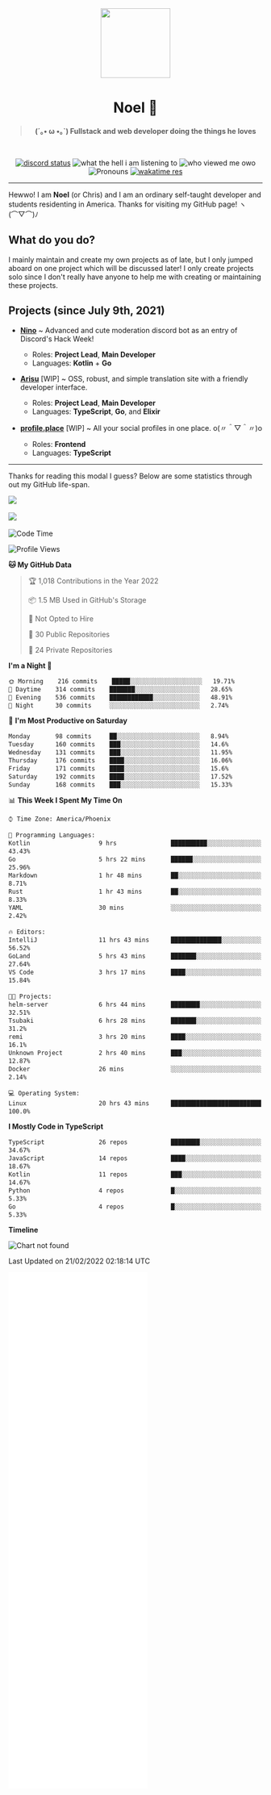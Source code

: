 <div align='center'>
  <div align='center'>
    <img
      src='https://cdn.floofy.dev/art/icons/icon_cinnamonserval.png'
      width='138'
      height='138'
    />
  </div>
  <h1>Noel 🐾</h1>
  <blockquote><strong>(´｡• ω •｡`) Fullstack and web developer doing the things he loves</strong></blockquote>

  <br />

  <a href='https://discord.com/users/280158289667555328' target='_blank'><img alt="discord status" src="https://dev.discordprofiles.me/badge/status/280158289667555328" /></a>
  <img alt="what the hell i am listening to" src="https://dev.discordprofiles.me/badge/spotify/280158289667555328" />
  <img alt="who viewed me owo" src="https://komarev.com/ghpvc/?username=auguwu" />
  <img alt='Pronouns' src='https://img.shields.io/endpoint?url=https://pronoundb.org/shields/6004d014406af11e4593a013' />
  <a href="https://wakatime.com/@auguwu" target='_blank'>
    <img alt='wakatime res' src='https://wakatime.com/badge/user/89736485-42ec-4c0f-a2f3-481db74514dc.svg' />
  </a>
</div>

<hr />

Hewwo! I am **Noel** (or Chris) and I am an ordinary self-taught developer and students residenting in America. Thanks for visiting my GitHub page! ヽ(⌒▽⌒)ﾉ

## What do you do?
I mainly maintain and create my own projects as of late, but I only jumped aboard on one project which will be discussed later! I only create projects
solo since I don't really have anyone to help me with creating or maintaining these projects.

## Projects (since July 9th, 2021)
- [**Nino**](https://nino.sh) ~ Advanced and cute moderation discord bot as an entry of Discord's Hack Week!
  - Roles: **Project Lead**, **Main Developer**
  - Languages: **Kotlin** + **Go**

- [**Arisu**](https://arisu.land) [WIP] ~ OSS, robust, and simple translation site with a friendly developer interface.
  - Roles: **Project Lead**, **Main Developer**
  - Languages: **TypeScript**, **Go**, and **Elixir**

- [**profile.place**](https://profile.place) [WIP] ~ All your social profiles in one place. o(〃＾▽＾〃)o
  - Roles: **Frontend**
  - Languages: **TypeScript**

---

Thanks for reading this modal I guess? Below are some statistics through out my GitHub life-span.

![](https://github-readme-stats.vercel.app/api?username=auguwu&count_private=true&show_icons=true&theme=gruvbox)

![](https://github-readme-stats.vercel.app/api/top-langs/?username=auguwu&layout=compact&theme=gruvbox)

<!--START_SECTION:waka-->
![Code Time](http://img.shields.io/badge/Code%20Time-2%2C750%20hrs%2013%20mins-blue)

![Profile Views](http://img.shields.io/badge/Profile%20Views-56-blue)

**🐱 My GitHub Data** 

> 🏆 1,018 Contributions in the Year 2022
 > 
> 📦 1.5 MB Used in GitHub's Storage 
 > 
> 🚫 Not Opted to Hire
 > 
> 📜 30 Public Repositories 
 > 
> 🔑 24 Private Repositories  
 > 
**I'm a Night 🦉** 

```text
🌞 Morning    216 commits    █████░░░░░░░░░░░░░░░░░░░░   19.71% 
🌆 Daytime    314 commits    ███████░░░░░░░░░░░░░░░░░░   28.65% 
🌃 Evening    536 commits    ████████████░░░░░░░░░░░░░   48.91% 
🌙 Night      30 commits     ░░░░░░░░░░░░░░░░░░░░░░░░░   2.74%

```
📅 **I'm Most Productive on Saturday** 

```text
Monday       98 commits     ██░░░░░░░░░░░░░░░░░░░░░░░   8.94% 
Tuesday      160 commits    ███░░░░░░░░░░░░░░░░░░░░░░   14.6% 
Wednesday    131 commits    ███░░░░░░░░░░░░░░░░░░░░░░   11.95% 
Thursday     176 commits    ████░░░░░░░░░░░░░░░░░░░░░   16.06% 
Friday       171 commits    ████░░░░░░░░░░░░░░░░░░░░░   15.6% 
Saturday     192 commits    ████░░░░░░░░░░░░░░░░░░░░░   17.52% 
Sunday       168 commits    ███░░░░░░░░░░░░░░░░░░░░░░   15.33%

```


📊 **This Week I Spent My Time On** 

```text
⌚︎ Time Zone: America/Phoenix

💬 Programming Languages: 
Kotlin                   9 hrs               ██████████░░░░░░░░░░░░░░░   43.43% 
Go                       5 hrs 22 mins       ██████░░░░░░░░░░░░░░░░░░░   25.96% 
Markdown                 1 hr 48 mins        ██░░░░░░░░░░░░░░░░░░░░░░░   8.71% 
Rust                     1 hr 43 mins        ██░░░░░░░░░░░░░░░░░░░░░░░   8.33% 
YAML                     30 mins             ░░░░░░░░░░░░░░░░░░░░░░░░░   2.42%

🔥 Editors: 
IntelliJ                 11 hrs 43 mins      ██████████████░░░░░░░░░░░   56.52% 
GoLand                   5 hrs 43 mins       ███████░░░░░░░░░░░░░░░░░░   27.64% 
VS Code                  3 hrs 17 mins       ████░░░░░░░░░░░░░░░░░░░░░   15.84%

🐱‍💻 Projects: 
helm-server              6 hrs 44 mins       ████████░░░░░░░░░░░░░░░░░   32.51% 
Tsubaki                  6 hrs 28 mins       ███████░░░░░░░░░░░░░░░░░░   31.2% 
remi                     3 hrs 20 mins       ████░░░░░░░░░░░░░░░░░░░░░   16.1% 
Unknown Project          2 hrs 40 mins       ███░░░░░░░░░░░░░░░░░░░░░░   12.87% 
Docker                   26 mins             ░░░░░░░░░░░░░░░░░░░░░░░░░   2.14%

💻 Operating System: 
Linux                    20 hrs 43 mins      █████████████████████████   100.0%

```

**I Mostly Code in TypeScript** 

```text
TypeScript               26 repos            ████████░░░░░░░░░░░░░░░░░   34.67% 
JavaScript               14 repos            ████░░░░░░░░░░░░░░░░░░░░░   18.67% 
Kotlin                   11 repos            ███░░░░░░░░░░░░░░░░░░░░░░   14.67% 
Python                   4 repos             █░░░░░░░░░░░░░░░░░░░░░░░░   5.33% 
Go                       4 repos             █░░░░░░░░░░░░░░░░░░░░░░░░   5.33%

```


**Timeline**

![Chart not found](https://raw.githubusercontent.com/auguwu/auguwu/master/charts/bar_graph.png) 


 Last Updated on 21/02/2022 02:18:14 UTC
<!--END_SECTION:waka-->

![](./github-metrics.svg)
